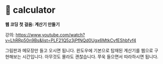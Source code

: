 # 🧮 calculator

**웹 코딩 첫 걸음: 계산기 만들기**

강의: https://www.youtube.com/watch?v=LhRRp50n9Bs&list=PLF21Q5z3jPfNQd0Ugx6MtkCvfEShbfvf4

그림판과 메모장만 들고 오시면 됩니다.
윈도우에 기본으로 탑재된 계산기를 웹으로 구현해보는 시간입니다.
아무것도 몰라도 괜찮습니다. 쭈욱 들으면서 따라하시면 됩니다.
